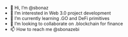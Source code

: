 - 👋 Hi, I’m @sbonaz
- 👀 I’m interested in Web 3.0 project development
- 🌱 I’m currently learning .GO and DeFi primitives
- 💞️ I’m looking to collaborate on .blockchain for finance
- 📫 How to reach me @sbonazebi

<!---
sbonaz/sbonaz is a ✨ special ✨ repository because its `README.md` (this file) appears on your GitHub profile.
You can click the Preview link to take a look at your changes.
--->
